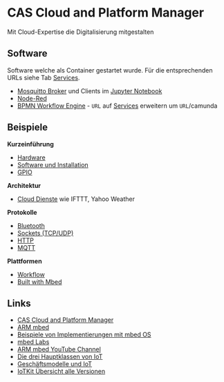 # CAS Cloud and Platform Manager 

Mit Cloud-Expertise die Digitalisierung mitgestalten  

## Software

Software welche als Container gestartet wurde. Für die entsprechenden URLs siehe Tab [Services](#Services).

* [Mosquitto Broker](https://mosquitto.org/) und Clients im [Jupyter Notebook](:32188/tree/work) 
* [Node-Red](https://nodered.org/)
* [BPMN Workflow Engine](https://github.com/mc-b/misegr/tree/master/bpmn) - `URL` auf [Services](#Services) erweitern um `URL`/camunda

## Beispiele

**Kurzeinführung**

* [Hardware](https://github.com/mc-b/IoTKitV3/tree/master/hw/)
* [Software und Installation](https://github.com/mc-b/IoTKitV3/tree/master/sw/)
* [GPIO](https://github.com/mc-b/IoTKitV3/tree/master/gpio/)

**Architektur**

* [Cloud Dienste](https://github.com/mc-b/IoTKitV3/tree/master/cloud/) wie IFTTT, Yahoo Weather

**Protokolle**

* [Bluetooth](https://github.com/mc-b/IoTKitV3/tree/master/bluetooth/)
* [Sockets (TCP/UDP)](https://github.com/mc-b/IoTKitV3/tree/master/tcpip/)
* [HTTP](https://github.com/mc-b/IoTKitV3/tree/master/http/)
* [MQTT](https://github.com/mc-b/IoTKitV3/tree/master/mqtt/)

**Plattformen**

* [Workflow](https://github.com/mc-b/IoTKitV3/tree/master/workflow/)
* [Built with Mbed](https://www.mbed.com/built-with-mbed/)

## Links

* [CAS Cloud and Platform Manager](https://www.hslu.ch/de-ch/informatik/weiterbildung/networking-and-innovative-technologies/cas-cloud/)
* [ARM mbed](https://www.mbed.com)
* [Beispiele von Implementierungen mit mbed OS](https://www.mbed.com/built-with-mbed/)
* [mbed Labs](https://labs.mbed.com/)
* [ARM mbed YouTube Channel](https://www.youtube.com/channel/UCNcxd73dSceKtU77XWMOg8A)
* [Die drei Hauptklassen von IoT](https://www.arm.com/products/iot/soc)
* [Geschäftsmodelle und IoT](https://www.iot-lab.ch/publications/#whitepapers)
* [IoTKit Übersicht alle Versionen](https://github.com/mc-b/IoTKit#internet-der-dinge-kit)